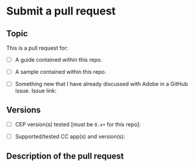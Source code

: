 # Submit a pull request

## Topic

This is a pull request for:

- [ ] A guide contained within this repo.
- [ ] A sample contained within this repo.
- [ ] Something new that I have already discussed with Adobe in a GitHub issue. Issue link:


## Versions

- [ ] CEP version(s) tested [must be `8.x+` for this repo]:
- [ ] Supported/tested CC app(s) and version(s):


## Description of the pull request
